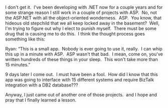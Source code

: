 I don't get it.  I've been developing with .NET now for a couple years
and for some strange reason I still work in a couple of projects with
ASP.  No, not the ASP.NET with all the object-oriented wonderness. 
ASP.  You know, that hideous old stepchild that we all keep locked away
in the basement?  Well, I'm trying to figure out why I elect to punish
myself.  There must be some drug that is causing me to do this.  I think
the thought process goes something like this:

Ryan: “This is a small app.  Nobody is ever going to use it, really.  I
can whip this up in a minute with ASP.  ASP wasn't that bad.  I mean,
come on, you've written hundreds of these things in your sleep.  This
won't take more than 15 minutes.”

9 days later I come out.  I must have been a fool.  How did I know that
this app was going to interface with 15 different systems and require
BizTalk integration with a DB2 database???

Anyway, I just came out of another one of those projects.  and I hope
and pray that I finally learned a lesson.
